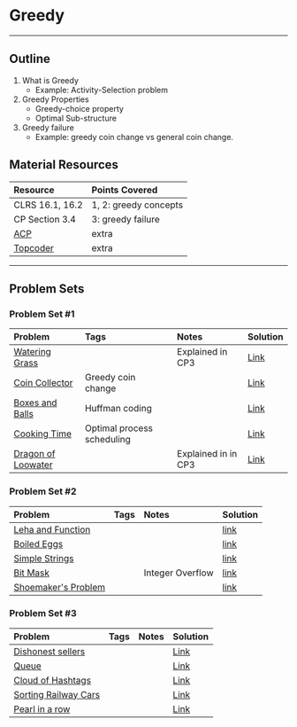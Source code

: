 # Greedy
---
## Outline
1. What is Greedy
    - Example: Activity-Selection problem
2. Greedy Properties
    - Greedy-choice property
    - Optimal Sub-structure
3. Greedy failure
    - Example: greedy coin change vs general coin change.

## Material Resources
| Resource                  | Points Covered                  |
|:------------------------- |:--------------------------------|
| CLRS 16.1, 16.2 | 1, 2: greedy concepts |
| CP Section 3.4 | 3: greedy failure |
| [ACP](https://www.youtube.com/watch?v=iXxP_liQklk&list=PLPt2dINI2MIbJYBTHmRuZuGLIP5PnkzMH) | extra |
| [Topcoder](https://www.topcoder.com/community/data-science/data-science-tutorials/greedy-is-good/) | extra |
---
## Problem Sets

### Problem Set #1

| Problem        | Tags          | Notes  | Solution |
|:------------- |:-------------|:-----|:--------|
| [Watering Grass](https://uva.onlinejudge.org/index.php?option=com_onlinejudge&Itemid=8&page=show_problem&problem=1323)|     | Explained in CP3   | [Link](https://github.com/AhmadElsagheer/UVa-Solutions/blob/master/v103/WateringGrass_UVa10382.java) | |
| [Coin Collector](https://uva.onlinejudge.org/index.php?option=com_onlinejudge&Itemid=8&page=show_problem&problem=2231) |  Greedy coin change   |    | [Link](https://github.com/AhmadElsagheer/UVa-Solutions/blob/master/v112/CoinCollector_UVa11264.java)
| [Boxes and Balls](http://codeforces.com/problemset/problem/884/D) |  Huffman coding   |    | [Link](http://codeforces.com/contest/884/submission/31963566) |
| [Cooking Time](http://codeforces.com/problemset/gymProblem/101498/F) |  Optimal process scheduling | | [Link](https://ideone.com/kbc7TV) |
| [Dragon of Loowater](https://uva.onlinejudge.org/index.php?option=com_onlinejudge&Itemid=8&page=show_problem&problem=2267) | | Explained in in CP3 | [Link](https://github.com/AhmadElsagheer/UVa-Solutions/blob/master/v112/DragonOfLoowater_UVa11292.java) |



### Problem Set #2
| Problem        | Tags          | Notes  | Solution |
|:------------- |:-------------|:-----|:-------|
|[Leha and Function](http://codeforces.com/contest/841/problem/C)|||[link](http://codeforces.com/contest/841/submission/29570587)|
|[Boiled Eggs](https://uva.onlinejudge.org/index.php?option=com_onlinejudge&Itemid=8&page=show_problem&problem=3051)|||[link](https://github.com/AhmadElsagheer/UVa-Solutions/blob/master/v119/BoiledEggs_UVa11900.java)|
|[Simple Strings](http://codeforces.com/problemset/problem/665/C)|||[link](http://codeforces.com/contest/665/submission/17405461)|
|[Bit Mask](https://uva.onlinejudge.org/index.php?option=com_onlinejudge&Itemid=8&page=show_problem&problem=1659)||Integer Overflow|[link](https://github.com/AhmadElsagheer/UVa-Solutions/blob/master/v107/BitMask_UVa10718.java)|
|[Shoemaker's Problem](https://uva.onlinejudge.org/index.php?option=com_onlinejudge&Itemid=8&page=show_problem&problem=967)|||[link](https://github.com/AhmadElsagheer/UVa-Solutions/blob/master/v100/ShoemakersProblem_UVa10026.java)|

### Problem Set #3
| Problem        | Tags          | Notes  | Solution |
|:------------- |:-------------|:-----|:-------|
| [Dishonest sellers](http://codeforces.com/problemset/problem/779/C)|   |   | [Link](http://codeforces.com/contest/779/submission/32834863) |
| [Queue](http://codeforces.com/problemset/problem/545/D) |  |   | [Link](http://codeforces.com/contest/545/submission/12347250)  |
| [Cloud of Hashtags](http://codeforces.com/problemset/problem/777/D) |  |   | [Link](http://codeforces.com/contest/777/submission/24976736) |
| [Sorting Railway Cars](http://codeforces.com/problemset/problem/605/A)|   |   |[Link](http://codeforces.com/contest/605/submission/23845938) |
| [Pearl in a row](http://codeforces.com/problemset/problem/620/C)| |  | [Link](http://codeforces.com/contest/620/submission/15473316) |
